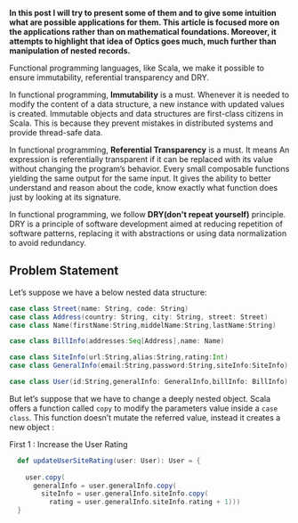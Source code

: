 **In this post I will try to present some of them and to give some intuition what are possible applications for them. This article is focused more on the applications rather than on mathematical foundations. Moreover, it attempts to highlight that idea of Optics goes much, much further than manipulation of nested records.**

Functional programming languages, like Scala, we make it possible to ensure immutability, referential transparency and DRY.
 
In functional programming, **Immutability** is a must. Whenever it is needed to modify the content of a data structure, a new instance with updated values is created. Immutable objects and data structures are first-class citizens in Scala. This is because they prevent mistakes in distributed systems and provide thread-safe data.

In functional programming, **Referential Transparency** is a must. It means An expression is referentially transparent if it can be replaced with its value without changing the program’s behavior. Every small composable functions yielding the same output for the same input. It gives the ability to better understand and reason about the code, know exactly what function does just by looking at its signature.

In functional programming, we follow **DRY(don't repeat yourself)** principle. DRY is a principle of software development aimed at reducing repetition of software patterns, replacing it with abstractions or using data normalization to avoid redundancy. 

## Problem Statement
Let’s suppose we have a below nested data structure:
```scala
case class Street(name: String, code: String)
case class Address(country: String, city: String, street: Street)
case class Name(firstName:String,middelName:String,lastName:String)

case class BillInfo(addresses:Seq[Address],name: Name)

case class SiteInfo(url:String,alias:String,rating:Int)
case class GeneralInfo(email:String,password:String,siteInfo:SiteInfo)

case class User(id:String,generalInfo: GeneralInfo,billInfo: BillInfo)

```
But let’s suppose that we have to change a deeply nested object. Scala offers a function called `copy` to modify the parameters value inside a `case class`. This function doesn’t mutate the referred value, instead it creates a new object :

First 1 : Increase the User Rating
```scala
  def updateUserSiteRating(user: User): User = {
  
    user.copy(
      generalInfo = user.generalInfo.copy(
        siteInfo = user.generalInfo.siteInfo.copy(
          rating = user.generalInfo.siteInfo.rating + 1)))
  }
```
<!--stackedit_data:
eyJoaXN0b3J5IjpbLTEyNTQ4MTAxNiw0MDE3OTI5MTEsNzE2NT
IwMDg4LC0zNjY4MDQ1MDMsLTE3MDA0MjgzMDEsMTUxMjQ4NTMw
OCwxMjc2ODU2MjYsLTIwMjcxOTc5ODUsMTQwMTY4NjY2MiwtMT
E0MDE5MjQ5NywtNTIzMDIxNzgzLC0yNTQxNjI2NSwtMTI5ODI5
NjQ5Niw0MjE5MzA1ODAsLTIxNDU3MDYxNjIsMzg5MDE0MSwtMT
k5OTk1Njg5MCwyMDg0ODM1NDg3LC0xNDE0ODA4Njg2LC03MzY0
OTAyMzNdfQ==
-->